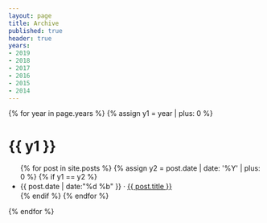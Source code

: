 ```yaml
---
layout: page
title: Archive
published: true
header: true 
years:
- 2019
- 2018
- 2017
- 2016
- 2015
- 2014
---
```


{% for year in page.years %}
{% assign y1 = year | plus: 0 %}
# {{ y1 }}
<ul>
{% for post in site.posts %}
{% assign y2 = post.date | date: '%Y' | plus: 0 %}
{% if y1 == y2 %}
<li style="line-height:1.5em">{{ post.date | date:"%d %b" }} &middot; <a href="{{ post.url }}">{{ post.title }}</a></li>
{% endif %}
{% endfor %}
</ul>
{% endfor %}
